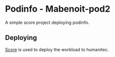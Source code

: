 # Podinfo - Mabenoit-pod2

A simple score project deploying podinfo.

## Deploying

[Score](https://score.dev/) is used to deploy the workload to humanitec.
